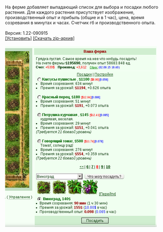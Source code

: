 На ферме добавляет выпадающий список для выбора и посадки любого растения. Для каждого растения присутствует изображение, производственный опыт и прибыль (общие и в 1 час), цена, время созревания в минутах и часах. Счетчик гб и производственного опыта.
<br>
<br>
Версия: 1.22-090915
<br>
[[Установить]](https://raw.githubusercontent.com/MyRequiem/comfortablePlayingInGW/master/separatedScripts/AllPlantsOnFarm/allPlantsOnFarm.user.js) [[Скачать zip-архив]](https://raw.githubusercontent.com/MyRequiem/comfortablePlayingInGW/master/separatedScripts/AllPlantsOnFarm/allPlantsOnFarm.user.js.zip)
<br>
<br>
![AllPlantsOnFarm](https://raw.githubusercontent.com/MyRequiem/comfortablePlayingInGW/master/imgs/AllPlantsOnFarm/screen.png)
<br>

